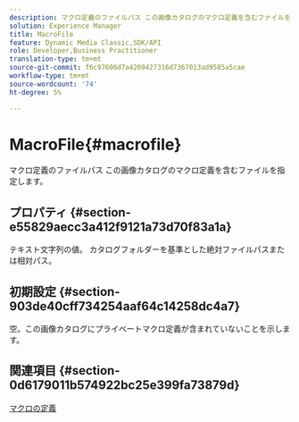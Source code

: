 ```yaml
---
description: マクロ定義のファイルパス この画像カタログのマクロ定義を含むファイルを指定します。
solution: Experience Manager
title: MacroFile
feature: Dynamic Media Classic,SDK/API
role: Developer,Business Practitioner
translation-type: tm+mt
source-git-commit: f6c97606d7a4209427316d7367013ad9585a5cae
workflow-type: tm+mt
source-wordcount: '74'
ht-degree: 5%

---
```



# MacroFile{#macrofile}

マクロ定義のファイルパス この画像カタログのマクロ定義を含むファイルを指定します。

## プロパティ {#section-e55829aecc3a412f9121a73d70f83a1a}

テキスト文字列の値。 カタログフォルダーを基準とした絶対ファイルパスまたは相対パス。

## 初期設定 {#section-903de40cff734254aaf64c14258dc4a7}

空。この画像カタログにプライベートマクロ定義が含まれていないことを示します。

## 関連項目 {#section-0d6179011b574922bc25e399fa73879d}

[マクロの定義](../../../../../is-api/image-catalog/image-serving-api-ref/c-image-catalog-reference/c-macro-definition-reference/c-macro-definition-reference.md#concept-5ec73f7636c1496fba1e94094e694e79)
